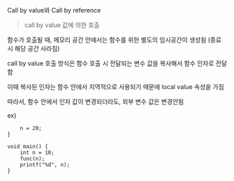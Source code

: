 Call by value와 Call by reference

> call by value
값에 의한 호출

함수가 호출될 때, 메모리 공간 안에서는 함수를 위한 별도의 임시공간이 생성됨 (종료 시 해당 공간 사라짐)

call by value 호출 방식은 함수 호출 시 전달되는 변수 값을 복사해서 함수 인자로 전달함

이때 복사된 인자는 함수 안에서 지역적으로 사용되기 때문에 local value 속성을 가짐

따라서, 함수 안에서 인자 값이 변경되더라도, 외부 변수 값은 변경안됨
   
ex)   
```void func(int n) {
    n = 20;
}

void main() {
    int n = 10;
    func(n);
    printf("%d", n);
}
```
